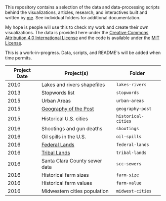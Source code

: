 This repository contains a selection of the data and data-processing scripts behind the visualizations, articles, research, and interactives built and written by [me](http://jasonheppler.org). See individual folders for additional documentation.

My hope is people will use this to check my work and create their own visualizations. The data is provided here under the [Creative Commons Attribution 4.0 International License](http://creativecommons.org/licenses/by/4.0/) and the code is available under the [MIT License](http://opensource.org/licenses/MIT). 

This is a work-in-progress. Data, scripts, and README's will be added when time permits.

Project Date | Project(s)             | Folder
------------ | ---------------------- | ------
2010         | Lakes and rivers shapefiles | `lakes-rivers`
2013         | Stopwords list         | `stopwords`
2015         | Urban Areas            | `urban-areas`
2015         | [Geography of the Post](http://cameronblevins.org/gotp/)  | `geography-post`
2015         | Historical U.S. cities | `historical-cities`
2016         | Shootings and gun deaths | `shootings`
2016         | Oil spills in the U.S. | `oil-spills`
2016         | [Federal Lands](http://jasonheppler.org/2016/01/06/western-federal-lands-and-oregon/)          | `federal-lands`
2016         | [Tribal Lands](http://jasonheppler.org/2016/01/06/western-federal-lands-and-oregon/)           | `tribal-lands`
2016         | Santa Clara County sewer data | `scc-sewers`
2016         | Historical farm sizes | `farm-size`
2016         | Historical farm values | `farm-value`
2016         | Midwestern cities population | `midwest-cities`
